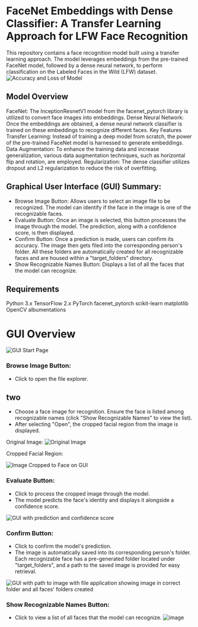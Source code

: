 # FaceNet Embeddings with Dense Classifier: A Transfer Learning Approach for LFW Face Recognition
This repository contains a face recognition model built using a transfer learning approach. The model leverages embeddings from the pre-trained FaceNet model, followed by a dense neural network, to perform classification on the Labeled Faces in the Wild (LFW) dataset.
![Accuracy and Loss of Model](https://github.com/kcoats4024/Facial-Detection-and-Recognition/assets/112397460/b453a31c-6590-4f48-b676-032816770375)

## Model Overview
FaceNet: The InceptionResnetV1 model from the facenet_pytorch library is utilized to convert face images into embeddings.
Dense Neural Network: Once the embeddings are obtained, a dense neural network classifier is trained on these embeddings to recognize different faces.
Key Features
Transfer Learning: Instead of training a deep model from scratch, the power of the pre-trained FaceNet model is harnessed to generate embeddings.
Data Augmentation: To enhance the training data and increase generalization, various data augmentation techniques, such as horizontal flip and rotation, are employed.
Regularization: The dense classifier utilizes dropout and L2 regularization to reduce the risk of overfitting.

## Graphical User Interface (GUI) Summary:
- Browse Image Button: Allows users to select an image file to be recognized. The model can identify if the face in the image is one of the recognizable faces.
- Evaluate Button: Once an image is selected, this button processes the image through the model. The prediction, along with a confidence score, is then displayed.
- Confirm Button: Once a prediction is made, users can confirm its accuracy. The image then gets filed into the corresponding person's folder. All these folders are automatically created for all recognizable faces and are housed within a "target_folders" directory.
- Show Recognizable Names Button: Displays a list of all the faces that the model can recognize.

## Requirements
Python 3.x
TensorFlow 2.x
PyTorch
facenet_pytorch
scikit-learn
matplotlib
OpenCV
albumentations
  
# GUI Overview

![GUI Start Page](https://github.com/kcoats4024/Facial-Detection-and-Recognition/assets/112397460/4412c0f0-4575-45ba-9eef-bf64548d3862)

### Browse Image Button:
- Click to open the file explorer.
## two
- Choose a face image for recognition. Ensure the face is listed among recognizable names (click "Show Recognizable Names" to view the list).
- After selecting "Open", the cropped facial region from the image is displayed.

Original Image:
![Original Image](https://github.com/kcoats4024/Facial-Detection-and-Recognition/assets/112397460/0d02466e-e798-4ddc-bc29-0c9fd0fe1241)

Cropped Facial Region:

![Image Cropped to Face on GUI](https://github.com/kcoats4024/Facial-Detection-and-Recognition/assets/112397460/ea7c5e02-a108-41be-a285-0ac9c0278996)

### Evaluate Button:
- Click to process the cropped image through the model.
- The model predicts the face's identity and displays it alongside a confidence score.
  
![GUI with prediction and confidence score](https://github.com/kcoats4024/Facial-Detection-and-Recognition/assets/112397460/5dc193a2-f71a-4037-b601-60084f101fa5)

### Confirm Button:
- Click to confirm the model's prediction.
- The image is automatically saved into its corresponding person's folder. Each recognizable face has a pre-generated folder located under "target_folders", and a path to the saved image is provided for easy retrieval.

![GUI with path to image with file application showing image in correct folder and all faces' folders created](https://github.com/kcoats4024/Facial-Detection-and-Recognition/assets/112397460/a1b82b82-3feb-40f7-8b01-9cf2a0af1d1f)

### Show Recognizable Names Button:
- Click to view a list of all faces that the model can recognize.
![image](https://github.com/kcoats4024/Facial-Detection-and-Recognition/assets/112397460/b48d44dc-c7eb-4289-84d7-560aa9a4a270)

